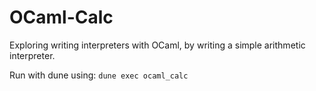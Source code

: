# OCaml-Calc

Exploring writing interpreters with OCaml, by writing a simple arithmetic interpreter.

Run with dune using: `dune exec ocaml_calc`